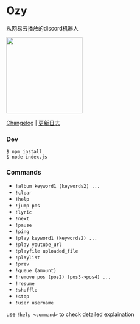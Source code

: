 # Ozy

从网易云播放的discord机器人

[<img src="https://dabuttonfactory.com/button.png?t=Add+to+Discord&f=Open+Sans-Bold&ts=25&tc=fff&hp=45&vp=20&c=round&bgt=unicolored&bgc=feb010&ebgc=073763" width="200">](https://discord.com/api/oauth2/authorize?client_id=807336052347371570&permissions=8&scope=bot)

[Changelog](https://github.com/k27dong/Ozy/blob/main/CHANGELOG_en.md) | [更新日志](https://github.com/k27dong/Ozy/blob/main/CHANGELOG.md)

### Dev
```
$ npm install
$ node index.js
```

### Commands
- `!album keyword1 (keywords2) ...`
- `!clear`
- `!help`
- `!jump pos`
- `!lyric`
- `!next`
- `!pause`
- `!ping`
- `!play keyword1 (keywords2) ...`
- `!play youtube_url`
- `!playfile uploaded_file`
- `!playlist`
- `!prev`
- `!queue (amount)`
- `!remove pos (pos2) (pos3->pos4) ...`
- `!resume`
- `!shuffle`
- `!stop`
- `!user username`

use `!help <command>` to check detailed explaination
